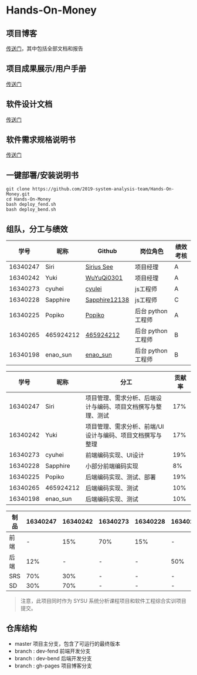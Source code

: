 # Hands-On-Money

## 项目博客

[传送门](https://2019-system-analysis-team.github.io/Hands-On-Money/)，其中包括全部文档和报告

## 项目成果展示/用户手册

[传送门](https://2019-system-analysis-team.github.io/Hands-On-Money/01-01-demo-pre)

## 软件设计文档

[传送门](https://2019-system-analysis-team.github.io/Hands-On-Money/07-design-document)

## 软件需求规格说明书

[传送门](https://2019-system-analysis-team.github.io/Hands-On-Money/06-requirement-specification)

## 一键部署/安装说明书

```
git clone https://github.com/2019-system-analysis-team/Hands-On-Money.git
cd Hands-On-Money
bash deploy_fend.sh
bash deploy_bend.sh
```

## 组队，分工与绩效


| 学号 | 昵称 | Github | 岗位角色 | 绩效考核 |
| ---- | ---- | ------ | -------- | -------- |
| 16340247 | Siri      | [Sirius See](https://github.com/Siriussee)        | 项目经理           | A        |
| 16340242 | Yuki      | [WuYuQi0301](https://github.com/WuYuQi0301)       | 项目经理           | A          |
| 16340273 | cyuhei    | [cyulei](https://github.com/cyulei)               | js工程师           | A          |
| 16340228 | Sapphire  | [Sapphire12138](https://github.com/Sapphire12138) | js工程师           | C          |
| 16340225 | Popiko    | [Popiko](https://github.com/Popiko)               | 后台 python 工程师 | A |
| 16340265 | 465924212 | [465924212](https://github.com/465924212)         | 后台 python 工程师 | B |
| 16340198 | enao_sun  | [enao_sun](https://github.com/enaosun)            | 后台 python 工程师 | B |


| 学号 | 昵称 | 分工 | 贡献率 |
| ---- | ---- | ------ | -------- |
| 16340247 | Siri      | 项目管理、需求分析、后端设计与编码、项目文档撰写与整理、测试 | 17% |
| 16340242 | Yuki      | 项目管理、需求分析、前端/UI设计与编码、项目文档撰写与整理 |17%|
| 16340273 | cyuhei    | 前端编码实现、UI设计 |19%|
| 16340228 | Sapphire  | 小部分前端编码实现 |8%|
| 16340225 | Popiko    | 后端编码实现、测试、部署 |19%|
| 16340265 | 465924212 | 后端编码实现、测试 |10%|
| 16340198 | enao_sun  | 后端编码实现、测试 |10%|

| 制品 | 16340247 | 16340242 | 16340273 | 16340228 | 16340225 | 16340265 | 16340198|
| ---- | ---- | ---- | ---- | ---- | ---- | ---- | ---- |
|前端| - | 15% | 70% | 15% | - | - | - |
|后端| 12% | - | - | - | 50% | 19% | 19% |
|SRS| 70% | 30% | - | - | - | - | - |
|SD| 30% | 70% | - | - | - | - | - |

> 注意，此项目同时作为 SYSU 系统分析课程项目和软件工程综合实训项目提交。




## 仓库结构
* master 项目主分支，包含了可运行的最终版本
* branch : dev-fend 前端开发分支
* branch : dev-bend 后端开发分支
* branch : gh-pages 项目博客分支
